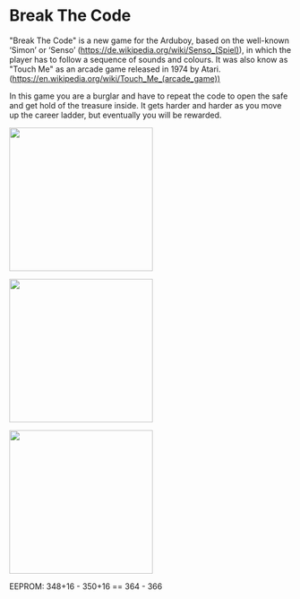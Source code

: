# Break The Code
"Break The Code" is a new game for the Arduboy, based on the well-known ‘Simon’ or ‘Senso’ (https://de.wikipedia.org/wiki/Senso_(Spiel)), in which the player has to follow a sequence of sounds and colours.
It was also know as "Touch Me" as an arcade game released in 1974 by Atari. (https://en.wikipedia.org/wiki/Touch_Me_(arcade_game))

In this game you are a burglar and have to repeat the code to open the safe and get hold of the treasure inside.
It gets harder and harder as you move up the career ladder, but eventually you will be rewarded.
<p>
<img src="https://github.com/tscha70/BrakeTheCode/assets/16398620/1462f433-5bfb-4412-be22-9b9b6dbd8709" width=256>
</p>
<p>
<img src="https://github.com/tscha70/BreakeTheCode/assets/16398620/4c0b4aa0-eed6-4b11-91bf-1770775b5b81" width=256>
</p>
<p>
<img src="https://github.com/tscha70/BreakeTheCode/assets/16398620/02e1e2a2-cd26-418f-9394-35baf15d146c" width=256>
</p>



EEPROM: 348+16 - 350+16 == 364 - 366

